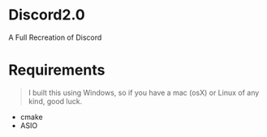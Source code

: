 # Discord2.0
A Full Recreation of Discord


# Requirements
> I built this using Windows, so if you have a mac (osX) or Linux of any kind, good luck.

- cmake
- ASIO